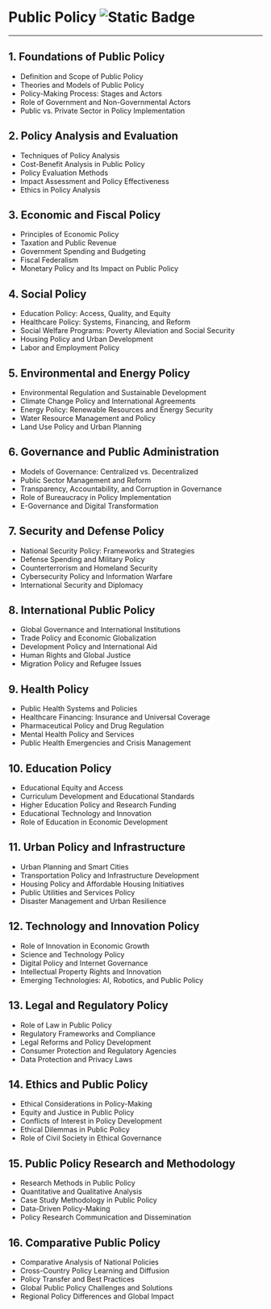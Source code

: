 # Public Policy ![Static Badge](https://img.shields.io/badge/Work%20In%20Progress-008000)  

---
## 1. Foundations of Public Policy
   - Definition and Scope of Public Policy
   - Theories and Models of Public Policy
   - Policy-Making Process: Stages and Actors
   - Role of Government and Non-Governmental Actors
   - Public vs. Private Sector in Policy Implementation

## 2. Policy Analysis and Evaluation
   - Techniques of Policy Analysis
   - Cost-Benefit Analysis in Public Policy
   - Policy Evaluation Methods
   - Impact Assessment and Policy Effectiveness
   - Ethics in Policy Analysis

## 3. Economic and Fiscal Policy
   - Principles of Economic Policy
   - Taxation and Public Revenue
   - Government Spending and Budgeting
   - Fiscal Federalism
   - Monetary Policy and Its Impact on Public Policy

## 4. Social Policy
   - Education Policy: Access, Quality, and Equity
   - Healthcare Policy: Systems, Financing, and Reform
   - Social Welfare Programs: Poverty Alleviation and Social Security
   - Housing Policy and Urban Development
   - Labor and Employment Policy

## 5. Environmental and Energy Policy
   - Environmental Regulation and Sustainable Development
   - Climate Change Policy and International Agreements
   - Energy Policy: Renewable Resources and Energy Security
   - Water Resource Management and Policy
   - Land Use Policy and Urban Planning

## 6. Governance and Public Administration
   - Models of Governance: Centralized vs. Decentralized
   - Public Sector Management and Reform
   - Transparency, Accountability, and Corruption in Governance
   - Role of Bureaucracy in Policy Implementation
   - E-Governance and Digital Transformation

## 7. Security and Defense Policy
   - National Security Policy: Frameworks and Strategies
   - Defense Spending and Military Policy
   - Counterterrorism and Homeland Security
   - Cybersecurity Policy and Information Warfare
   - International Security and Diplomacy

## 8. International Public Policy
   - Global Governance and International Institutions
   - Trade Policy and Economic Globalization
   - Development Policy and International Aid
   - Human Rights and Global Justice
   - Migration Policy and Refugee Issues

## 9. Health Policy
   - Public Health Systems and Policies
   - Healthcare Financing: Insurance and Universal Coverage
   - Pharmaceutical Policy and Drug Regulation
   - Mental Health Policy and Services
   - Public Health Emergencies and Crisis Management

## 10. Education Policy
   - Educational Equity and Access
   - Curriculum Development and Educational Standards
   - Higher Education Policy and Research Funding
   - Educational Technology and Innovation
   - Role of Education in Economic Development

## 11. Urban Policy and Infrastructure
   - Urban Planning and Smart Cities
   - Transportation Policy and Infrastructure Development
   - Housing Policy and Affordable Housing Initiatives
   - Public Utilities and Services Policy
   - Disaster Management and Urban Resilience

## 12. Technology and Innovation Policy
   - Role of Innovation in Economic Growth
   - Science and Technology Policy
   - Digital Policy and Internet Governance
   - Intellectual Property Rights and Innovation
   - Emerging Technologies: AI, Robotics, and Public Policy

## 13. Legal and Regulatory Policy
   - Role of Law in Public Policy
   - Regulatory Frameworks and Compliance
   - Legal Reforms and Policy Development
   - Consumer Protection and Regulatory Agencies
   - Data Protection and Privacy Laws

## 14. Ethics and Public Policy
   - Ethical Considerations in Policy-Making
   - Equity and Justice in Public Policy
   - Conflicts of Interest in Policy Development
   - Ethical Dilemmas in Public Policy
   - Role of Civil Society in Ethical Governance

## 15. Public Policy Research and Methodology
   - Research Methods in Public Policy
   - Quantitative and Qualitative Analysis
   - Case Study Methodology in Public Policy
   - Data-Driven Policy-Making
   - Policy Research Communication and Dissemination

## 16. Comparative Public Policy
   - Comparative Analysis of National Policies
   - Cross-Country Policy Learning and Diffusion
   - Policy Transfer and Best Practices
   - Global Public Policy Challenges and Solutions
   - Regional Policy Differences and Global Impact
